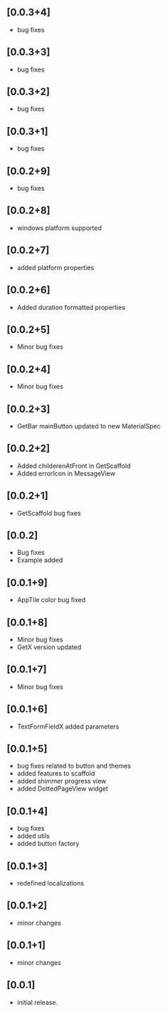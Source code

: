 ## [0.0.3+4]

* bug fixes

## [0.0.3+3]

* bug fixes

## [0.0.3+2]

* bug fixes

## [0.0.3+1]

* bug fixes

## [0.0.2+9]

* bug fixes

## [0.0.2+8]

* windows platform supported

## [0.0.2+7]

* added platform properties

## [0.0.2+6]

* Added duration formatted properties

## [0.0.2+5]

* Minor bug fixes

## [0.0.2+4]

* Minor bug fixes

## [0.0.2+3]

* GetBar mainButton updated to new MaterialSpec

## [0.0.2+2]

* Added childerenAtFront in GetScaffold
* Added errorIcon in MessageView

## [0.0.2+1]

* GetScaffold bug fixes

## [0.0.2]

* Bug fixes
* Example added

## [0.0.1+9]

* AppTile color bug fixed

## [0.0.1+8]

* Minor bug fixes
* GetX version updated

## [0.0.1+7]

* Minor bug fixes

## [0.0.1+6]

* TextFormFieldX added parameters

## [0.0.1+5]

* bug fixes related to button and themes
* added features to scaffold
* added shimmer progress view
* added DottedPageView widget

## [0.0.1+4]

* bug fixes
* added utils
* added button factory

## [0.0.1+3]

* redefined localizations

## [0.0.1+2]

* minor changes

## [0.0.1+1]

* minor changes

## [0.0.1]

* initial release.
